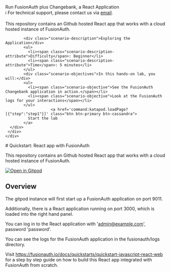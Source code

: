 <!-- TOP -->
<div class="top">
  <div class="scenario-title-section">
    <span class="scenario-title">Run FusionAuth plus Changebank, a React Application<br></span>
    <span class="scenario-subtitle">ℹ️ For technical support, please contact us via <a href="mailto:kirsten.hunter@fusionauth.io">email</a>.</span>
  </div>
</div>

<!-- CONTENT -->
<main>
    <br/>
    <div class="container px-4 py-2">
     <div class="row g-4 py-2 row-cols-1 row-cols-lg-1">
      <div class="feature col div-choice">
          This repository contains an Github hosted React app that works with a cloud hosted instance of FusionAuth.
          
            <div class="scenario-description">Exploring the Application</div>
            <ul>
              <li><span class="scenario-description-attribute">Difficulty</span>: Beginner</li>
              <li><span class="scenario-description-attribute">Time</span>: 5 minutes</li>
            </ul>
            <div class="scenario-objectives">In this hands-on lab, you will:</div>
            <ul>
              <li><span class="scenario-objective">See the FusionAuth Changebank application in action.</span></li>
              <li><span class="scenario-objective">Look at the FusionAuth logs for your interactions</span></li>
            </ul>
                        <a href='command:katapod.loadPage?[{"step":"step1"}]' class="btn btn-primary btn-cassandra">
              Start the lab
            </a>
      </div>
     </div>
    </div>
</main>
# Quickstart: React app with FusionAuth

This repository contains an Github hosted React app that works with a cloud hosted instance of FusionAuth.

[![Open in Gitpod](https://gitpod.io/button/open-in-gitpod.svg)](https://gitpod.io/#https://github.com/synedra/fusionauth-quickstart-javascript-react-web)

## Overview

The gitpod instance will first start up a FusionAuth application on port 9011.

Additionally, there is a React application running on port 3000, which is loaded into the right hand panel.

You can log in to the React application with 'admin@example.com', password 'password'.

You can see the logs for the FusionAuth application in the fusionauth/logs directory.

Visit https://fusionauth.io/docs/quickstarts/quickstart-javascript-react-web for a step by step guide on how to build this React app integrated with FusionAuth from scratch.
